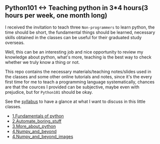 ## Python101 <-> Teaching python in 3*4 hours(3 hours per week, one month long)

I received the invitation to teach three `Non-programmers` to learn python, the time should be short, the fundamental things should be learned, necessary skills obtained in the classes can be useful for their graduated study overseas.

Well, this can be an interesting job and nice opportunity to review my knowledge about python, what's more, teaching is the best way to check whether we truly know a thing or not.

This repo contains the necessary materials/teaching notes/slides used in the classes and some other online tutorials and notes, since it's the every first time for me to teach a programming language systematically, chances are that the cources I provided can be subjective, maybe even with prejudice, but for `Python101` should be okay.

See the [syllabus](syllabus.md) to have a glance at what I want to discuss in this little classes.

* [1.Fundamentals of python](courseware/1.Fundamentals.md)
* [2.Automate_boring_stuff](courseware/2.Automate_boring_stuff.md)
* [3.More_about_python](courseware/3.More_about_python.md)
* [4.Numpy_and_beyond](courseware/4.Numpy_and_beyond.md)
* [4.Numpy_and_beyond_images](courseware/4.Numpy_and_beyond_images.md)